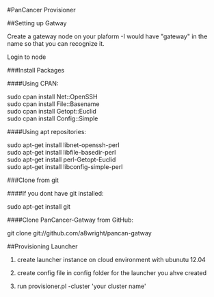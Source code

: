 
#PanCancer Provisioner

##Setting up Gatway

Create a gateway node on your plaform 
-I would have "gateway" in the name so that you can recognize it.

Login to node

###Install Packages

####Using CPAN:

   sudo cpan install Net::OpenSSH  
   sudo cpan install File::Basename  
   sudo cpan install Getopt::Euclid  
   sudo cpan install Config::Simple  

####Using apt repositories:

   sudo apt-get install libnet-openssh-perl  
   sudo apt-get install libfile-basedir-perl  
   sudo apt-get install perl-Getopt-Euclid  
   sudo apt-get install libconfig-simple-perl  


###Clone from git

####If you dont have git installed:

sudo apt-get install git

####Clone PanCancer-Gatway from GitHub:

git clone git://github.com/a8wright/pancan-gatway



##Provisioning Launcher

1. create launcher instance on cloud environment with ubunutu 12.04

2. create config file in config folder for the launcher you ahve created

3. run provisioner.pl -cluster 'your cluster name'

